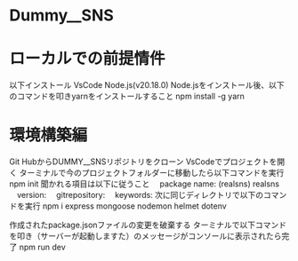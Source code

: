 # Dummy__SNS
# ローカルでの前提情件
以下インストール
VsCode
Node.js(v20.18.0)
Node.jsをインストール後、以下のコマンドを叩きyarnをインストールすること
npm install -g yarn

# 環境構築編
Git HubからDUMMY__SNSリポジトリをクローン
VsCodeでプロジェクトを開く
ターミナルで今のプロジェクトフォルダーに移動したら以下コマンドを実行
npm init
聞かれる項目は以下に従うこと
　package name: (realsns) realsns
　version:
　gitrepository:
　keywords:
次に同じディレクトリで以下のコマンドを実行
npm i express mongoose nodemon helmet dotenv

作成されたpackage.jsonファイルの変更を破棄する
ターミナルで以下コマンドを叩き（サーバーが起動しますた）のメッセージがコンソールに表示されたら完了
npm run dev
